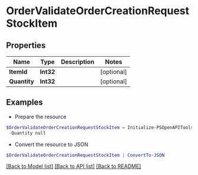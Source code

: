 # OrderValidateOrderCreationRequestStockItem
## Properties

Name | Type | Description | Notes
------------ | ------------- | ------------- | -------------
**ItemId** | **Int32** |  | [optional] 
**Quantity** | **Int32** |  | [optional] 

## Examples

- Prepare the resource
```powershell
$OrderValidateOrderCreationRequestStockItem = Initialize-PSOpenAPIToolsOrderValidateOrderCreationRequestStockItem  -ItemId null `
 -Quantity null
```

- Convert the resource to JSON
```powershell
$OrderValidateOrderCreationRequestStockItem | ConvertTo-JSON
```

[[Back to Model list]](../README.md#documentation-for-models) [[Back to API list]](../README.md#documentation-for-api-endpoints) [[Back to README]](../README.md)

